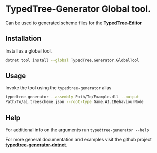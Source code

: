 # **TypedTree-Generator** Global tool.

Can be used to generated scheme files for the [**TypedTree-Editor**](https://bastian.tech/tree/)

## Installation

Install as a global tool.
```bash
dotnet tool install --global TypedTree.Generator.GlobalTool
```

## Usage
Invoke the tool using the `typedtree-generator` alias
```bash
typedtree-generator --assembly Path/To/Example.dll --output
Path/To/ai.treescheme.json --root-type Game.AI.IBehaviourNode
```

## Help
For additional info on the arguments run `typedtree-generator --help`

For more general documentation and examples visit the github project [**typedtree-generator-dotnet**](https://github.com/BastianBlokland/typedtree-generator-dotnet).
